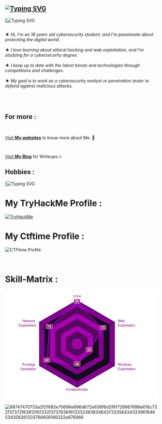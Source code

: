 

## </br>[![Typing SVG](https://readme-typing-svg.demolab.com?font=Fira+Code&size=35&pause=1000&color=f034fd&width=435&lines=-------------------------------------)](https://git.io/typing-svg)

[![Typing SVG](https://readme-typing-svg.herokuapp.com?font=Fira+Code&duration=2000&pause=500&color=f034fd&multiline=true&width=200&height=80&lines=nc+-lvnp+1337;listening+on+%5Bany%5D+1337+...;connect+to+%5BACHUX21%5D+profile;achux@pop-os+~%24+{cat,root.txt};++ACHUX{ZWNobyAxLTIyIHxyZXY=};..............................;............H4CK3D!............;..............................;..............................;..............................;..............................;.............................;)

##                    
★ *Hi, I'm an 18 years old cybersecurity student, and I'm passionate about protecting the digital world.*</br></br>
★ *I love learning about ethical hacking and web exploitation, and I'm studying for a cybersecurity degree.*</br></br>
★ *I keep up to date with the latest trends and technologies through competitions and challenges.*</br></br>
★ *My goal is to work as a cybersecurity analyst or penetration tester to defend against malicious attacks.*</br></br>
</br></br>
## For more :
</br>

<a href="https://achux21.online/" target="_blank">Visit <strong>My websites</strong></a> to know more about Me. 🚀

</br>

<a href="https://iloveweb.online/posts/" target="_blank">Visit <strong>My Blog</strong></a> for Writeups.🔥




## Hobbies : 

[![Typing SVG](https://readme-typing-svg.herokuapp.com/?font=Fira+Code&duration=2000&pause=500&color=f034fd&multiline=false&width=435&height=180&lines=%F0%9D%9A%86%F0%9D%9A%8A%F0%9D%9A%9D%F0%9D%9A%8C%F0%9D%9A%91%F0%9D%9A%92%F0%9D%9A%97%F0%9D%9A%90%20%F0%9D%99%B0%F0%9D%9A%97%F0%9D%9A%92%F0%9D%9A%96%F0%9D%9A%8E;%F0%9D%99%BB%F0%9D%9A%92%F0%9D%9A%9C%F0%9D%9A%9D%F0%9D%9A%8E%F0%9D%9A%97%F0%9D%9A%92%F0%9D%9A%97%F0%9D%9A%90%20%F0%9D%9A%9D%F0%9D%9A%98%20%F0%9D%9A%96%F0%9D%9A%9E%F0%9D%9A%9C%F0%9D%9A%92%F0%9D%9A%8C;%F0%9D%99%BF%F0%9D%9A%95%F0%9D%9A%8A%F0%9D%9A%A2%F0%9D%9A%92%F0%9D%9A%97%F0%9D%9A%90%20%F0%9D%99%B2%F0%9D%9A%83%F0%9D%99%B5%F0%9D%9A%9C;%F0%9D%9A%86%F0%9D%9A%8A%F0%9D%9A%9D%F0%9D%9A%8C%F0%9D%9A%91%F0%9D%9A%92%F0%9D%9A%97%F0%9D%9A%90%20%F0%9D%99%BD%F0%9D%9A%8E%F0%9D%9A%9D%F0%9D%9A%8F%F0%9D%9A%95%F0%9D%9A%92%F0%9D%9A%A1)

# My TryHackMe Profile :
<div style="display: flex;">
   <a href="https://tryhackme.com/p/achux21"><img src="https://tryhackme-badges.s3.amazonaws.com/achux21.png" alt="TryHackMe"></a>
</div>


# My Ctftime Profile :
<div style="display: flex;">
    <a href="https://ctftime.org/user/150843"><img src="https://ctftime.org/static/images/ct/logo.svg" alt="CTFtime Profile" width="150" height="50" style="float: right;"></a>
</div>

# Skill-Matrix :

<a href="https://tryhackme.com/p/achux21">
  <img src="skills.svg" alt="Skills" >
</a>






![68747470733a2f2f692e70696e696d672e636f6d2f6f726967696e616c732f37372f63612f61332f37376361613332383834643733356434333961646534356261333766656166322e676966](https://github.com/ACHUX21/ACHUX21/assets/130113878/ef1b97b4-689a-4787-8c2f-780de5f275f6)

